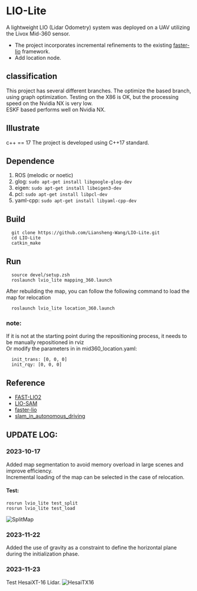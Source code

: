 # LIO-Lite
A lightweight LIO (Lidar Odometry) system was deployed on a UAV utilizing the Livox Mid-360 sensor.  
* The project incorporates incremental refinements to the existing [faster-lio](https://github.com/gaoxiang12/faster-lio.git) framework.  
* Add location node.

## classification
This project has several different branches. The optimize the based branch, using graph optimization. Testing on the X86 is OK, but the processing speed on the Nvidia NX is very low.  
ESKF based performs well on Nvidia NX.

## Illustrate
c++ == 17
The project is developed using C++17 standard.  

## Dependence

1. ROS (melodic or noetic)
2. glog: ```sudo apt-get install libgoogle-glog-dev```
3. eigen: ```sudo apt-get install libeigen3-dev```
4. pcl: ```sudo apt-get install libpcl-dev```
5. yaml-cpp: ```sudo apt-get install libyaml-cpp-dev```


## Build
```
  git clone https://github.com/Liansheng-Wang/LIO-Lite.git  
  cd LIO-Lite  
  catkin_make  
```

## Run
```
  source devel/setup.zsh
  roslaunch lvio_lite mapping_360.launch  
```
After rebuilding the map, you can follow the following command to load the map for relocation  
```
  roslaunch lvio_lite location_360.launch  
```

### note:
If it is not at the starting point during the repositioning process, it needs to be manually repositioned in rviz  
Or modify the parameters in in mid360_location.yaml:
```
  init_trans: [0, 0, 0]
  init_rqy: [0, 0, 0]
```

## Reference
* [FAST-LIO2](https://github.com/hku-mars/FAST_LIO.git)
* [LIO-SAM](https://github.com/TixiaoShan/LIO-SAM.git)
* [faster-lio](https://github.com/gaoxiang12/faster-lio.git)
* [slam_in_autonomous_driving](https://github.com/gaoxiang12/slam_in_autonomous_driving.git)



## UPDATE LOG:
### 2023-10-17 
Added map segmentation to avoid memory overload in large scenes and improve efficiency.   
Incremental loading of the map can be selected in the case of relocation.   

#### Test:
```
rosrun lvio_lite test_split
rosrun lvio_lite test_load 
```

![SplitMap](https://github.com/Liansheng-Wang/LIO-Lite/blob/eskf-base/doc/split_map.png)

### 2023-11-22
Added the use of gravity as a constraint to define the horizontal plane during the initialization phase.

### 2023-11-23
Test HesaiXT-16 Lidar.
![HesaiTX16](https://github.com/Liansheng-Wang/LIO-Lite/blob/eskf-base/doc/HesaiXT16.png)